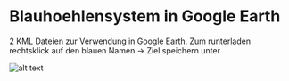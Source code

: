 # Blauhoehlensystem in Google Earth
2 KML Dateien zur Verwendung in Google Earth.
Zum runterladen rechtsklick auf den blauen Namen -> Ziel speichern unter





![alt text](https://raw.githubusercontent.com/D4nielDE/Blauhoehlensystem/master/Blauh%C3%B6hlensystem.jpg)
